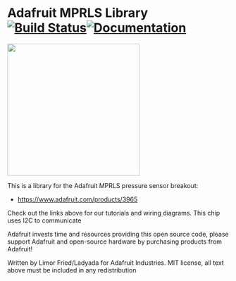 # Adafruit MPRLS Library [![Build Status](https://github.com/adafruit/Adafruit_MPRLS/workflows/Arduino%20Library%20CI/badge.svg)](https://github.com/adafruit/Adafruit_MPRLS/actions)[![Documentation](https://github.com/adafruit/ci-arduino/blob/master/assets/doxygen_badge.svg)](http://adafruit.github.io/Adafruit_MPRLS/html/index.html)

<img src="https://cdn-shop.adafruit.com/970x728/3965-00.jpg" height="300"/>

This is a library for the Adafruit MPRLS pressure sensor breakout:
  * https://www.adafruit.com/products/3965
 
Check out the links above for our tutorials and wiring diagrams. This chip uses I2C to communicate

Adafruit invests time and resources providing this open source code, please support Adafruit and open-source hardware by purchasing products from Adafruit!

Written by Limor Fried/Ladyada for Adafruit Industries.
MIT license, all text above must be included in any redistribution
